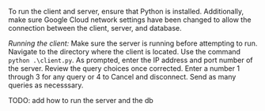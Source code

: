 To run the client and server, ensure that Python is installed. 
Additionally, make sure Google Cloud network settings have been
changed to allow the connection between the client, server, and database.

*Running the client:*
Make sure the server is running before attempting to run. Navigate to the 
directory where the client is located. Use the command `python .\client.py`. 
As prompted, enter the IP address and port number of the server. Review the
query choices once corrected. Enter a number 1 through 3 for any query or 4
to Cancel and disconnect. Send as many queries as necesssary.

TODO: add how to run the server and the db